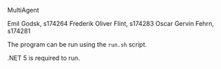 MultiAgent

Emil Godsk, s174264
Frederik Oliver Flint, s174283
Oscar Gervin Fehrn, s174281

The program can be run using the `run.sh` script.

.NET 5 is required to run.
